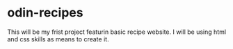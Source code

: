 # odin-recipes
This will be my frist project featurin basic recipe website.
 I will be using html and css skills as means to create it.
